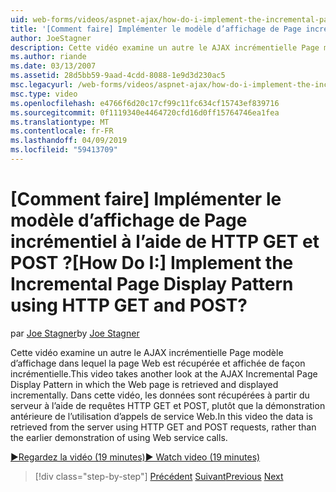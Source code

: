 ```yaml
---
uid: web-forms/videos/aspnet-ajax/how-do-i-implement-the-incremental-page-display-pattern-using-http-get-and-post
title: '[Comment faire] Implémenter le modèle d’affichage de Page incrémentiel à l’aide de HTTP GET et POST ? | Microsoft Docs'
author: JoeStagner
description: Cette vidéo examine un autre le AJAX incrémentielle Page modèle d’affichage dans lequel la page Web est récupérée et affichée de façon incrémentielle. Dans cette vidéo le...
ms.author: riande
ms.date: 03/13/2007
ms.assetid: 28d5bb59-9aad-4cdd-8088-1e9d3d230ac5
msc.legacyurl: /web-forms/videos/aspnet-ajax/how-do-i-implement-the-incremental-page-display-pattern-using-http-get-and-post
msc.type: video
ms.openlocfilehash: e4766f6d20c17cf99c11fc634cf15743ef839716
ms.sourcegitcommit: 0f1119340e4464720cfd16d0ff15764746ea1fea
ms.translationtype: MT
ms.contentlocale: fr-FR
ms.lasthandoff: 04/09/2019
ms.locfileid: "59413709"
---
```

# <a name="how-do-i-implement-the-incremental-page-display-pattern-using-http-get-and-post"></a><span data-ttu-id="a8503-105">[Comment faire] Implémenter le modèle d’affichage de Page incrémentiel à l’aide de HTTP GET et POST ?</span><span class="sxs-lookup"><span data-stu-id="a8503-105">[How Do I:] Implement the Incremental Page Display Pattern using HTTP GET and POST?</span></span>

<span data-ttu-id="a8503-106">par [Joe Stagner](https://github.com/JoeStagner)</span><span class="sxs-lookup"><span data-stu-id="a8503-106">by [Joe Stagner](https://github.com/JoeStagner)</span></span>

<span data-ttu-id="a8503-107">Cette vidéo examine un autre le AJAX incrémentielle Page modèle d’affichage dans lequel la page Web est récupérée et affichée de façon incrémentielle.</span><span class="sxs-lookup"><span data-stu-id="a8503-107">This video takes another look at the AJAX Incremental Page Display Pattern in which the Web page is retrieved and displayed incrementally.</span></span> <span data-ttu-id="a8503-108">Dans cette vidéo, les données sont récupérées à partir du serveur à l’aide de requêtes HTTP GET et POST, plutôt que la démonstration antérieure de l’utilisation d’appels de service Web.</span><span class="sxs-lookup"><span data-stu-id="a8503-108">In this video the data is retrieved from the server using HTTP GET and POST requests, rather than the earlier demonstration of using Web service calls.</span></span>

[<span data-ttu-id="a8503-109">&#9654;Regardez la vidéo (19 minutes)</span><span class="sxs-lookup"><span data-stu-id="a8503-109">&#9654; Watch video (19 minutes)</span></span>](https://channel9.msdn.com/Blogs/ASP-NET-Site-Videos/how-do-i-implement-the-incremental-page-display-pattern-using-http-get-and-post)

> [!div class="step-by-step"]
> <span data-ttu-id="a8503-110">[Précédent](how-do-i-implement-the-ajax-incremental-page-display-pattern.md)
> [Suivant](how-do-i-use-the-aspnet-ajax-updateprogress-control.md)</span><span class="sxs-lookup"><span data-stu-id="a8503-110">[Previous](how-do-i-implement-the-ajax-incremental-page-display-pattern.md)
[Next](how-do-i-use-the-aspnet-ajax-updateprogress-control.md)</span></span>
